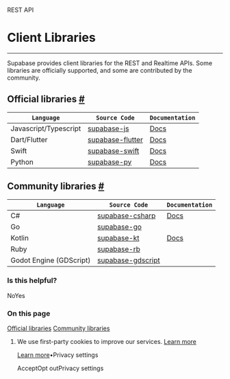 REST API

# Client Libraries

* * *

Supabase provides client libraries for the REST and Realtime APIs. Some libraries are officially supported, and some are contributed by the community.

## Official libraries [\#](https://supabase.com/docs/guides/api/rest/client-libs\#official-libraries)

| `Language` | `Source Code` | `Documentation` |
| --- | --- | --- |
| Javascript/Typescript | [supabase-js](https://github.com/supabase/supabase-js) | [Docs](https://supabase.com/docs/reference/javascript/introduction) |
| Dart/Flutter | [supabase-flutter](https://github.com/supabase/supabase-flutter/tree/main/packages/supabase_flutter) | [Docs](https://supabase.com/docs/reference/dart/introduction) |
| Swift | [supabase-swift](https://github.com/supabase/supabase-swift) | [Docs](https://supabase.com/docs/reference/swift/introduction) |
| Python | [supabase-py](https://github.com/supabase/supabase-py) | [Docs](https://supabase.com/docs/reference/python/initializing) |

## Community libraries [\#](https://supabase.com/docs/guides/api/rest/client-libs\#community-libraries)

| `Language` | `Source Code` | `Documentation` |
| --- | --- | --- |
| C# | [supabase-csharp](https://github.com/supabase-community/supabase-csharp) | [Docs](https://supabase.com/docs/reference/csharp/introduction) |
| Go | [supabase-go](https://github.com/supabase-community/supabase-go) |  |
| Kotlin | [supabase-kt](https://github.com/supabase-community/supabase-kt) | [Docs](https://supabase.com/docs/reference/kotlin/introduction) |
| Ruby | [supabase-rb](https://github.com/supabase-community/supabase-rb) |  |
| Godot Engine (GDScript) | [supabase-gdscript](https://github.com/supabase-community/godot-engine.supabase) |  |

### Is this helpful?

NoYes

### On this page

[Official libraries](https://supabase.com/docs/guides/api/rest/client-libs#official-libraries) [Community libraries](https://supabase.com/docs/guides/api/rest/client-libs#community-libraries)

1. We use first-party cookies to improve our services. [Learn more](https://supabase.com/privacy#8-cookies-and-similar-technologies-used-on-our-european-services)



   [Learn more](https://supabase.com/privacy#8-cookies-and-similar-technologies-used-on-our-european-services)•Privacy settings





   AcceptOpt outPrivacy settings